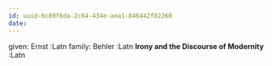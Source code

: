 ```yaml
---
id: uuid-6c89f6da-2c64-434e-aea1-846442f82260
date: 
---
```


given: Ernst :Latn
family: Behler :Latn
**Irony and the Discourse of Modernity** :Latn